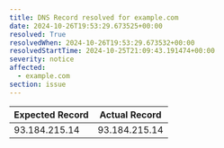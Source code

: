 ```yaml
---
title: DNS Record resolved for example.com
date: 2024-10-26T19:53:29.673525+00:00
resolved: True
resolvedWhen: 2024-10-26T19:53:29.673532+00:00
resolvedStartTime: 2024-10-25T21:09:43.191474+00:00
severity: notice
affected:
  - example.com
section: issue
---
```


| Expected Record  | Actual Record  |
|------------------|----------------|
| 93.184.215.14 | 93.184.215.14 |
